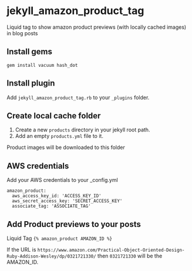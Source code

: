 # jekyll_amazon_product_tag
Liquid tag to show amazon product previews (with locally cached images) in blog posts

## Install gems
```gem install vacuum hash_dot```

## Install plugin
Add `jekyll_amazon_product_tag.rb` to your `_plugins` folder.

## Create local cache folder

1. Create a new `products` directory in your jekyll root path.
2. Add an empty `products.yml` file to it.

Product images will be downloaded to this folder

## AWS credentials
Add your AWS credentials to your _config.yml
```
amazon_product:
  aws_access_key_id: 'ACCESS_KEY_ID'
  aws_secret_access_key: 'SECRET_ACCESS_KEY'
  associate_tag: 'ASSOCIATE_TAG'
```
## Add Product previews to your posts
Liquid Tag `{% amazon_product AMAZON_ID %}`

If the URL is `https://www.amazon.com/Practical-Object-Oriented-Design-Ruby-Addison-Wesley/dp/0321721330/` then `0321721330` will be the AMAZON_ID.
